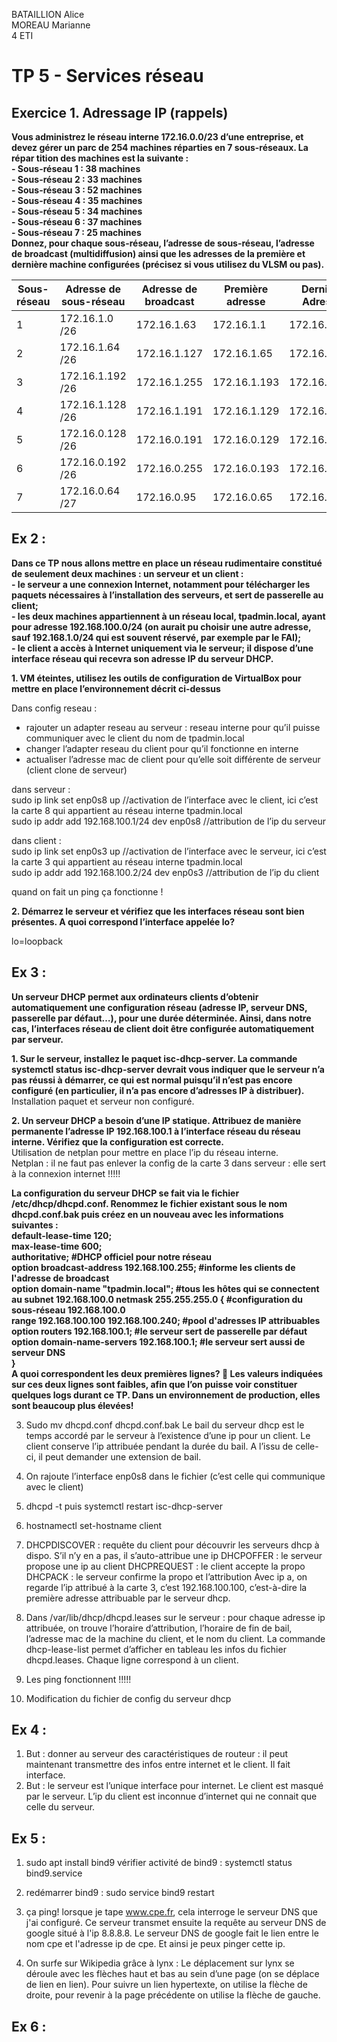 BATAILLION Alice  
MOREAU Marianne  
4 ETI 

# TP 5 - Services réseau

## Exercice 1. Adressage IP (rappels)  
**Vous administrez le réseau interne 172.16.0.0/23 d’une entreprise, et devez gérer un parc de 254 machines
réparties en 7 sous-réseaux. La répar tition des machines est la suivante :**  
**- Sous-réseau 1 : 38 machines**  
**- Sous-réseau 2 : 33 machines**  
**- Sous-réseau 3 : 52 machines**  
**- Sous-réseau 4 : 35 machines**  
**- Sous-réseau 5 : 34 machines**  
**- Sous-réseau 6 : 37 machines**  
**- Sous-réseau 7 : 25 machines**  
**Donnez, pour chaque sous-réseau, l’adresse de sous-réseau, l’adresse de broadcast (multidiffusion) ainsi
que les adresses de la première et dernière machine configurées (précisez si vous utilisez du VLSM ou pas).**  

| Sous-réseau  | Adresse de sous-réseau | Adresse de broadcast | Première adresse | Dernière Adresse |
| ------------ |------------------------| -------------------- | -----------------|------------------|
| 1 | 172.16.1.0 /26 | 172.16.1.63 | 172.16.1.1 | 172.16.1.62 |
| 2 | 172.16.1.64 /26 | 172.16.1.127 | 172.16.1.65 | 172.16.1.126 |
| 3 | 172.16.1.192 /26 | 172.16.1.255 | 172.16.1.193 | 172.16.1.254 |
| 4 | 172.16.1.128 /26 | 172.16.1.191 | 172.16.1.129 | 172.16.1.190 |
| 5 | 172.16.0.128 /26 | 172.16.0.191 | 172.16.0.129 | 172.16.0.190 |
| 6 | 172.16.0.192 /26 | 172.16.0.255 | 172.16.0.193 | 172.16.0.254 |
| 7 | 172.16.0.64 /27 | 172.16.0.95 | 172.16.0.65 | 172.16.0.94 |



## Ex 2 :

**Dans ce TP nous allons mettre en place un réseau rudimentaire constitué de seulement deux machines : un serveur et un client :**  
**-  le serveur a une connexion Internet, notamment pour télécharger les paquets nécessaires à l’installation des serveurs, et sert de passerelle au client;**  
**-  les deux machines appartiennent à un réseau local, tpadmin.local, ayant pour adresse 192.168.100.0/24 (on aurait pu choisir une autre adresse, sauf 192.168.1.0/24 qui est souvent réservé, par exemple par le FAI);**  
**- le client a accès à Internet uniquement via le serveur; il dispose d’une interface réseau qui recevra son adresse IP du serveur DHCP.**  

**1. VM éteintes, utilisez les outils de configuration de VirtualBox pour mettre en place l’environnement décrit ci-dessus**  

Dans config reseau :   
- rajouter un adapter reseau au serveur : reseau interne pour qu’il puisse communiquer avec le client du nom de tpadmin.local  
- changer l’adapter reseau du client pour qu’il fonctionne en interne  
- actualiser l’adresse mac de client pour qu’elle soit différente de serveur (client clone de serveur)  

dans serveur :  
sudo ip link set enp0s8 up //activation de l’interface avec le client, ici c’est la carte 8 qui appartient au réseau interne tpadmin.local  
sudo ip addr add 192.168.100.1/24 dev enp0s8 //attribution de l’ip du serveur  

dans client :  
sudo ip link set enp0s3 up //activation de l’interface avec le serveur, ici c’est la carte 3 qui appartient au réseau interne tpadmin.local  
sudo ip addr add 192.168.100.2/24 dev enp0s3 //attribution de l’ip du client  

quand on fait un ping ça fonctionne !

**2. Démarrez le serveur et vérifiez que les interfaces réseau sont bien présentes. A quoi correspond l’interface appelée lo?**  

lo=loopback

## Ex 3 :  

**Un serveur DHCP permet aux ordinateurs clients d’obtenir automatiquement une configuration réseau (adresse IP, serveur DNS, passerelle par défaut…), pour une durée déterminée. Ainsi, dans notre cas, l’interfaces réseau de client doit être configurée automatiquement par serveur.**  

**1. Sur le serveur, installez le paquet isc-dhcp-server. La commande systemctl status isc-dhcp-server devrait vous indiquer que le serveur n’a pas réussi à démarrer, ce qui est normal puisqu’il n’est pas encore configuré (en particulier, il n’a pas encore d’adresses IP à distribuer).**  
Installation paquet et serveur non configuré.

**2. Un serveur DHCP a besoin d’une IP statique. Attribuez de manière permanente l’adresse IP 192.168.100.1 à l’interface réseau du réseau interne. Vérifiez que la configuration est correcte.**  
Utilisation de netplan pour mettre en place l’ip du réseau interne.  
Netplan : il ne faut pas enlever la config de la carte 3 dans serveur :  elle sert à la connexion internet !!!!!

**La configuration du serveur DHCP se fait via le fichier /etc/dhcp/dhcpd.conf. Renommez le fichier existant sous le nom dhcpd.conf.bak puis créez en un nouveau avec les informations suivantes :   
default-lease-time 120;  
max-lease-time 600;  
authoritative; #DHCP officiel pour notre réseau  
option broadcast-address 192.168.100.255; #informe les clients de l'adresse de broadcast  
option domain-name "tpadmin.local"; #tous les hôtes qui se connectent au 
subnet 192.168.100.0 netmask 255.255.255.0 { #configuration du sous-réseau 192.168.100.0  
  range 192.168.100.100 192.168.100.240; #pool d'adresses IP attribuables  
  option routers 192.168.100.1; #le serveur sert de passerelle par défaut  
  option domain-name-servers 192.168.100.1; #le serveur sert aussi de serveur DNS  
}  
A quoi correspondent les deux premières lignes?   
Les valeurs indiquées sur ces deux lignes sont faibles, afin que l’on puisse voir constituer quelques logs durant ce TP. Dans un environnement de production, elles sont beaucoup plus élevées!**  

3.	Sudo mv dhcpd.conf dhcpd.conf.bak
Le bail du serveur dhcp est le temps accordé par le serveur à l’existence d’une ip pour un client. Le client conserve l’ip attribuée pendant la durée du bail. A l’issu de celle-ci, il peut demander une extension de bail.


4.	On rajoute l’interface enp0s8 dans le fichier (c’est celle qui communique avec le client)
5.	dhcpd -t puis  systemctl restart isc-dhcp-server
6.	hostnamectl set-hostname client
7.	DHCPDISCOVER : requête du client pour découvrir les serveurs dhcp à dispo. S’il n’y en a pas, il s’auto-attribue une ip
DHCPOFFER : le serveur propose une ip au client
 DHCPREQUEST : le client accepte la propo
 DHCPACK : le serveur confirme la propo et l’attribution
Avec ip a, on regarde l’ip attribué à la carte 3, c’est 192.168.100.100, c’est-à-dire la première adresse attribuable par le serveur dhcp.

8.	Dans /var/lib/dhcp/dhcpd.leases sur le serveur : pour chaque adresse ip attribuée, on trouve l’horaire d’attribution, l’horaire de fin de bail, l’adresse mac de la machine du client, et le nom du client.
La commande dhcp-lease-list permet d’afficher en tableau les infos du fichier dhcpd.leases. Chaque ligne correspond à un client.
9.	Les ping fonctionnent !!!!!
10.	Modification du fichier de config du serveur dhcp

## Ex 4 :  

1.	But : donner au serveur des caractéristiques de routeur : il peut maintenant transmettre des infos entre internet et le client. Il fait interface.
2.	But : le serveur est l’unique interface pour internet. Le client est masqué par le serveur. L’ip du client est inconnue d’internet qui ne connait que celle du serveur. 

## Ex 5 :  

1.	sudo apt install bind9
vérifier activité de bind9 : systemctl status bind9.service
2.	redémarrer bind9 : sudo service bind9 restart
3.	ça ping!
lorsque je tape www.cpe.fr, cela interroge le serveur DNS que j'ai configuré. Ce serveur transmet ensuite la requête au serveur DNS de google situé à l'ip 8.8.8.8. Le serveur DNS de google fait le lien entre le nom cpe et l'adresse ip de cpe. Et ainsi je peux pinger cette ip.

4.	On surfe sur Wikipedia grâce à lynx : 
Le déplacement sur lynx se déroule avec les flèches haut et bas au sein d’une page (on se déplace de lien en lien). Pour suivre un lien hypertexte, on utilise la flèche de droite, pour revenir à la page précédente on utilise la flèche de gauche.


## Ex 6 :




